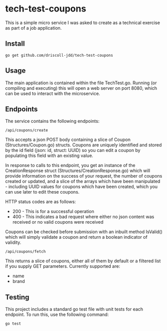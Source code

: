 # tech-test-coupons
This is a simple micro service I was asked to create as a technical exercise as part of a job application.

## Install

    go get github.com/driscoll-jdd/tech-test-coupons

## Usage

The main application is contained within the file TechTest.go. Running (or compiling and executing) this will open a web server on port 8080, which can be used to interact with the microservice.

## Endpoints

The service contains the following endpoints:

    /api/coupons/create

This accepts a json POST body containing a slice of Coupon (Structures/Coupon.go) structs. Coupons are uniquely identified and stored by the id field (json: id, struct: UUID) so you can edit a coupon by populating this field with an existing value.

In response to calls to this endpoint, you get an instance of the CreationResponse struct (Structures/CreationResponse.go) which will provide information on the success of your request, the number of coupons created or updated, and a slice of the arrays which have been manipulated - including UUID values for coupons which have been created, which you can use later to edit these coupons.

HTTP status codes are as follows:

 * 200 - This is for a successful operation
 * 400 - This indicates a bad request where either no json content was received or no valid coupons were received

Coupons can be checked before submission with an inbuilt method IsValid() which will simply validate a coupon and return a boolean indicator of validity.

    /api/coupons/fetch

This returns a slice of coupons, either all of them by default or a filtered list if you supply GET parameters. Currently supported are:

 * name
 * brand

## Testing

This project includes a standard go test file with unit tests for each endpoint. To run this, use the following command:

    go test
